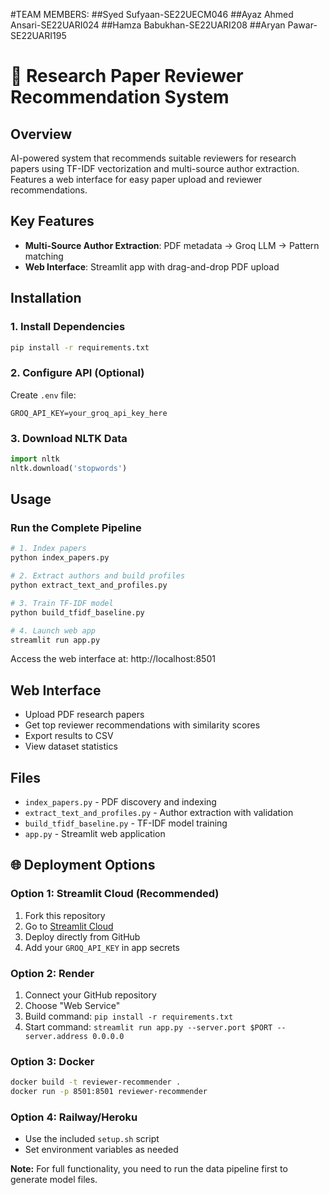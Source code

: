 #TEAM MEMBERS:
##Syed Sufyaan-SE22UECM046
##Ayaz Ahmed Ansari-SE22UARI024
##Hamza Babukhan-SE22UARI208
##Aryan Pawar-SE22UARI195


# 📄 Research Paper Reviewer Recommendation System

## Overview
AI-powered system that recommends suitable reviewers for research papers using TF-IDF vectorization and multi-source author extraction. Features a web interface for easy paper upload and reviewer recommendations.

## Key Features
- **Multi-Source Author Extraction**: PDF metadata → Groq LLM → Pattern matching
- **Web Interface**: Streamlit app with drag-and-drop PDF upload

## Installation

### 1. Install Dependencies
```bash
pip install -r requirements.txt
```

### 2. Configure API (Optional)
Create `.env` file:
```
GROQ_API_KEY=your_groq_api_key_here
```

### 3. Download NLTK Data
```python
import nltk
nltk.download('stopwords')
```

## Usage

### Run the Complete Pipeline
```bash
# 1. Index papers
python index_papers.py

# 2. Extract authors and build profiles
python extract_text_and_profiles.py

# 3. Train TF-IDF model
python build_tfidf_baseline.py

# 4. Launch web app
streamlit run app.py
```

Access the web interface at: http://localhost:8501

## Web Interface
- Upload PDF research papers
- Get top reviewer recommendations with similarity scores
- Export results to CSV
- View dataset statistics

## Files
- `index_papers.py` - PDF discovery and indexing
- `extract_text_and_profiles.py` - Author extraction with validation
- `build_tfidf_baseline.py` - TF-IDF model training
- `app.py` - Streamlit web application

## 🌐 Deployment Options

### Option 1: Streamlit Cloud (Recommended)
1. Fork this repository
2. Go to [Streamlit Cloud](https://share.streamlit.io/)
3. Deploy directly from GitHub
4. Add your `GROQ_API_KEY` in app secrets

### Option 2: Render
1. Connect your GitHub repository
2. Choose "Web Service"
3. Build command: `pip install -r requirements.txt`
4. Start command: `streamlit run app.py --server.port $PORT --server.address 0.0.0.0`

### Option 3: Docker
```bash
docker build -t reviewer-recommender .
docker run -p 8501:8501 reviewer-recommender
```

### Option 4: Railway/Heroku
- Use the included `setup.sh` script
- Set environment variables as needed

**Note:** For full functionality, you need to run the data pipeline first to generate model files.

